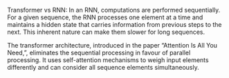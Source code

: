 Transformer vs RNN:
In an RNN, computations are performed sequentially. For a given sequence, the RNN processes one element at a time and maintains a hidden state that carries information from previous steps to the next. This inherent nature can make them slower for long sequences.


The transformer architecture, introduced in the paper “Attention Is All You Need,”, eliminates the sequential processing in favour of parallel processing. It uses self-attention mechanisms to weigh input elements differently and can consider all sequence elements simultaneously.
